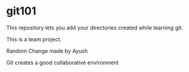 # git101
This repository lets you add your directories created while learning git.

This is a team project.

Random Change made by Ayush

Git creates a good collaborative environment
